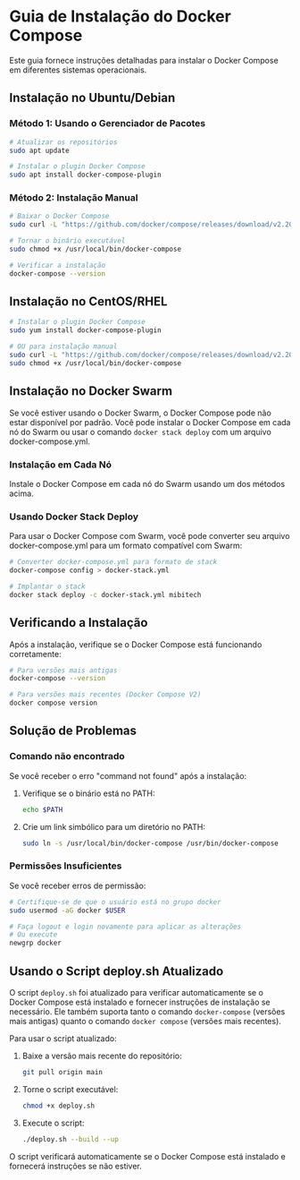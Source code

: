 # Guia de Instalação do Docker Compose

Este guia fornece instruções detalhadas para instalar o Docker Compose em diferentes sistemas operacionais.

## Instalação no Ubuntu/Debian

### Método 1: Usando o Gerenciador de Pacotes

```bash
# Atualizar os repositórios
sudo apt update

# Instalar o plugin Docker Compose
sudo apt install docker-compose-plugin
```

### Método 2: Instalação Manual

```bash
# Baixar o Docker Compose
sudo curl -L "https://github.com/docker/compose/releases/download/v2.20.3/docker-compose-$(uname -s)-$(uname -m)" -o /usr/local/bin/docker-compose

# Tornar o binário executável
sudo chmod +x /usr/local/bin/docker-compose

# Verificar a instalação
docker-compose --version
```

## Instalação no CentOS/RHEL

```bash
# Instalar o plugin Docker Compose
sudo yum install docker-compose-plugin

# OU para instalação manual
sudo curl -L "https://github.com/docker/compose/releases/download/v2.20.3/docker-compose-$(uname -s)-$(uname -m)" -o /usr/local/bin/docker-compose
sudo chmod +x /usr/local/bin/docker-compose
```

## Instalação no Docker Swarm

Se você estiver usando o Docker Swarm, o Docker Compose pode não estar disponível por padrão. Você pode instalar o Docker Compose em cada nó do Swarm ou usar o comando `docker stack deploy` com um arquivo docker-compose.yml.

### Instalação em Cada Nó

Instale o Docker Compose em cada nó do Swarm usando um dos métodos acima.

### Usando Docker Stack Deploy

Para usar o Docker Compose com Swarm, você pode converter seu arquivo docker-compose.yml para um formato compatível com Swarm:

```bash
# Converter docker-compose.yml para formato de stack
docker-compose config > docker-stack.yml

# Implantar o stack
docker stack deploy -c docker-stack.yml mibitech
```

## Verificando a Instalação

Após a instalação, verifique se o Docker Compose está funcionando corretamente:

```bash
# Para versões mais antigas
docker-compose --version

# Para versões mais recentes (Docker Compose V2)
docker compose version
```

## Solução de Problemas

### Comando não encontrado

Se você receber o erro "command not found" após a instalação:

1. Verifique se o binário está no PATH:
   ```bash
   echo $PATH
   ```

2. Crie um link simbólico para um diretório no PATH:
   ```bash
   sudo ln -s /usr/local/bin/docker-compose /usr/bin/docker-compose
   ```

### Permissões Insuficientes

Se você receber erros de permissão:

```bash
# Certifique-se de que o usuário está no grupo docker
sudo usermod -aG docker $USER

# Faça logout e login novamente para aplicar as alterações
# Ou execute
newgrp docker
```

## Usando o Script deploy.sh Atualizado

O script `deploy.sh` foi atualizado para verificar automaticamente se o Docker Compose está instalado e fornecer instruções de instalação se necessário. Ele também suporta tanto o comando `docker-compose` (versões mais antigas) quanto o comando `docker compose` (versões mais recentes).

Para usar o script atualizado:

1. Baixe a versão mais recente do repositório:
   ```bash
   git pull origin main
   ```

2. Torne o script executável:
   ```bash
   chmod +x deploy.sh
   ```

3. Execute o script:
   ```bash
   ./deploy.sh --build --up
   ```

O script verificará automaticamente se o Docker Compose está instalado e fornecerá instruções se não estiver.